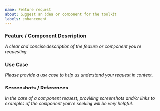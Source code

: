 ```yaml
---
name: Feature request
about: Suggest an idea or component for the toolkit
labels: enhancement
---
```


<!--
  ⚠️⚠️ Do Not Delete This! feature_request_template ⚠️⚠️

  📖 Please read our Rules of Conduct: https://opensource.microsoft.com/codeofconduct/
  🔎 Please search existing issues to avoid creating duplicates.
-->

### Feature / Component Description

_A clear and concise description of the feature or component you're requesting._

### Use Case

_Please provide a use case to help us understand your request in context._

### Screenshots / References

_In the case of a component request, providing screenshots and/or links to examples of the component you're seeking will be very helpful._
